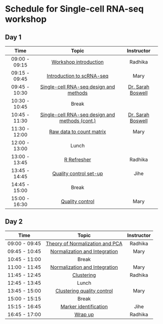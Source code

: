 # Schedule for Single-cell RNA-seq workshop

## Day 1

| Time |  Topic  | Instructor |
|:-----------:|:----------:|:--------:|
| 09:00 - 09:15 | [Workshop introduction](../slides/Intro_to_workshop.pdf) | Radhika
| 09:15 - 09:45 | [Introduction to scRNA-seq](../lessons/01_intro_to_scRNA-seq.md) | Mary
| 09:45 - 10:30 | [Single-cell RNA-seq design and methods](../slides/Single_Cell_2_27_20.pdf) | [Dr. Sarah Boswell](https://scholar.harvard.edu/saboswell) |
| 10:30 - 10:45 | Break | |
| 10:45 - 11:30 | [Single-cell RNA-seq design and methods (cont.)](../slides/Single_Cell_2_27_20.pdf) | [Dr. Sarah Boswell](https://scholar.harvard.edu/saboswell) |
| 11:30 - 12:00 | [Raw data to count matrix](../lessons/02_SC_generation_of_count_matrix.md) | Mary |
| 12:00 - 13:00 | Lunch | |
| 13:00 - 13:45 | [R Refresher](https://hbctraining.github.io/DGE_workshop_salmon/lessons/R_refresher.html) | Radhika |
| 13:45 - 14:45 | [Quality control set-up](../lessons/03_SC_quality_control-setup.md) | Jihe |
| 14:45 - 15:00 | Break | |
| 15:00 - 16:30 | [Quality control](../lessons/04_SC_quality_control.md) | Mary |

## Day 2

| Time |  Topic  | Instructor |
|:-----------:|:----------:|:--------:|
| 09:00 - 09:45 | [Theory of Normalization and PCA](../lessons/05_normalization_and_PCA.md) | Radhika |
| 09:45 - 10:45 | [Normalization and Integration](../lessons/06_SC_SCT_and_integration.md) | Mary |
| 10:45 - 11:00 | Break | |
| 11:00 - 11:45 | [Normalization and Integration](../lessons/06_SC_SCT_and_integration.md) | Mary |
| 11:45 - 12:45 | [Clustering](../lessons/07_SC_clustering_cells_SCT.md) | Radhika |
| 12:45 - 13:45 | Lunch | |
| 13:45 - 15:00 | [Clustering quality control](../lessons/08_SC_clustering_quality_control.md) | Mary |
| 15:00 - 15:15 | Break | |
| 15:15 - 16:45 | [Marker identification](../lessons/09_merged_SC_marker_identification.md) | Jihe |
| 16:45 - 17:00 | [Wrap up](../slides/Workshop_wrapup.pdf) | Radhika |
